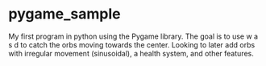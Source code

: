 # pygame_sample
My first program in python using the Pygame library. The goal is to use w a s d to catch the orbs moving towards the center. Looking to later add orbs with irregular movement (sinusoidal),
a health system, and other features.
